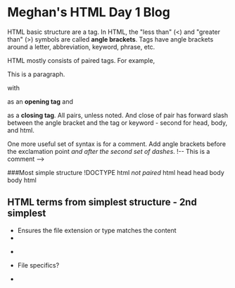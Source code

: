 # Meghan's HTML Day 1 Blog

HTML basic structure are a tag. In HTML, the "less than" (<) and "greater than" (>) symbols are called **angle brackets**. Tags have angle brackets around a letter, abbreviation, keyword, phrase, etc.

HTML mostly consists of paired tags. For example, <p>This is a paragraph.</p> with <p> as an **opening tag** and </p> as a **closing tag**. 
All pairs, unless noted. And close of pair has forward slash between the angle bracket and the tag or keyword - second for head, body, and html. 

One more useful set of syntax is for a comment. Add angle brackets before the exclamation point *and after the second set of dashes*. !-- This is a comment -->

###Most simple structure 
!DOCTYPE html   *not paired*
  html
    head
    head
    body
    body
  html

## HTML terms from simplest structure - 2nd simplest
- <!DOCTYPE html> Ensures the file extension or type matches the content
- <html>

- *<head>* </head>
- <meta>     File specifics?
- <style>    Font type and color. May be replaced by CSS.
- <title>    Tab name?

- *<body>*
- <h1></h1>   Highest/biggest font
- <p></p>     Paragraph 
- <img>...    Image
- <a href="https://www.w3schools.com">URL or link</a>
**Enter exclamation point for VSC to automatically provide template.**
**I learned from my research that this is how to make a comment only for coders. "<!-- Visible content of the webpage goes here -->"**

## HTML terms from simplest structure
  </body>
  </html>
